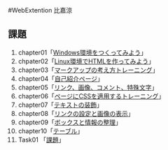#WebExtention
比嘉涼

## 課題
1. chapter01「[Windows環境をつくってみよう](chapter01/ch01-firsthtml-win.html)」
2. chpater02「[Linux環境でHTMLを作ってみよう](chapter02/ch02-firsthtml-linux.html)」
3. chapter03「[マークアップの考え方トレーニング](chapter03/ch03-markuptag1.html)」
4. chapter04「[自己紹介ページ](chapter04/ch04-markuptag1.html)」
5. chapter05「[リンク、画像、コメント、特殊文字](chapter05/ch05-markuptag.html)」
6. chapter06「[ページにCSSを適用するトレーニング](chapter06/index.html)」
7. chapter07「[テキストの装飾](chapter07/ch07-fontsytle.html)」
8. chapter08「[リンクの設定と画像の表示](chapter08/ch08-linkimg.html)」
9. chapter09「[ボックスと情報の整理](chapter09/ch09-boxcss.html)」
10. chapter10「[テーブル](chapter10/ch10-table.html)」
11. Task01 「[課題](Task01/index.html)」
